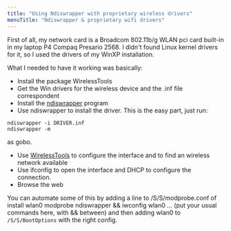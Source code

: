 ```yaml
---
title: "Using Ndiswrapper with proprietary wireless drivers"
menuTitle: "Ndiswrapper & proprietary wifi drivers"
---
```


First of all, my network card is a Broadcom 802.11b/g WLAN pci card
built-in in my laptop P4 Compaq Presario 2568. I didn't found Linux
kernel drivers for it, so I used the drivers of my WinXP installation.

What I needed to have it working was basically:

-   Install the package WirelessTools
-   Get the Win drivers for the wireless device and the .inf file
    correspondent
-   Install the [ndiswrapper](http://ndiswrapper.sourceforge.net/)
    program
-   Use ndiswrapper to install the driver. This is the easy part, just
    run:

```shell
ndiswrapper -i DRIVER.inf
ndiswrapper -m
```

as gobo.

-   Use [WirelessTools](/Commands/WirelessTools) to configure the
    interface and to find an wireless network available
-   Use ifconfig to open the interface and DHCP to configure the
    connection.
-   Browse the web

You can automate some of this by adding a line to /S/S/modprobe.conf of
install wlan0 modprobe ndiswrapper && iwconfig wlan0 ... (put your usual
commands here, with && between) and then adding wlan0 to
`/S/S/BootOptions` with the right config.
